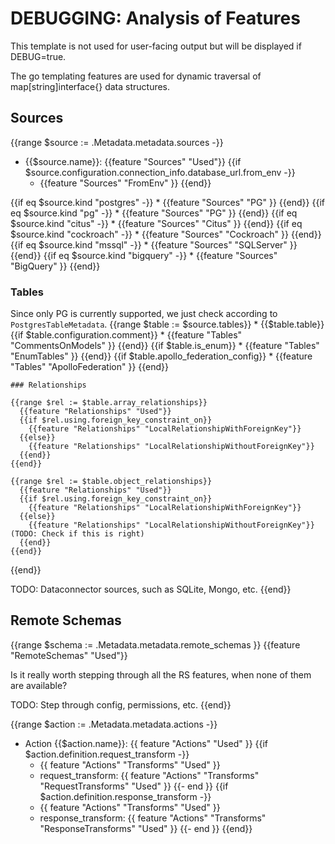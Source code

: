 
# DEBUGGING: Analysis of Features

This template is not used for user-facing output but will be displayed if DEBUG=true.

The go templating features are used for dynamic traversal of map[string]interface{} data structures.

## Sources

{{range $source := .Metadata.metadata.sources -}}
  * {{$source.name}}: {{feature "Sources" "Used"}}
  {{if $source.configuration.connection_info.database_url.from_env -}}
    * {{feature "Sources" "FromEnv" }}
  {{end}}

  {{if eq $source.kind "postgres" -}}
    * {{feature "Sources" "PG" }}
  {{end}}
  {{if eq $source.kind "pg" -}}
    * {{feature "Sources" "PG" }}
  {{end}}
  {{if eq $source.kind "citus" -}}
    * {{feature "Sources" "Citus" }}
  {{end}}
  {{if eq $source.kind "cockroach" -}}
    * {{feature "Sources" "Cockroach" }}
  {{end}}
  {{if eq $source.kind "mssql" -}}
    * {{feature "Sources" "SQLServer" }}
  {{end}}
  {{if eq $source.kind "bigquery" -}}
    * {{feature "Sources" "BigQuery" }}
  {{end}}

  ### Tables

  Since only PG is currently supported, we just check according to `PostgresTableMetadata`.
  {{range $table := $source.tables}}
    * {{$table.table}}
    {{if $table.configuration.comment}}
      * {{feature "Tables" "CommentsOnModels" }}
    {{end}}
    {{if $table.is_enum}}
      * {{feature "Tables" "EnumTables" }}
    {{end}}
    {{if $table.apollo_federation_config}}
      * {{feature "Tables" "ApolloFederation" }}
    {{end}}

    ### Relationships

    {{range $rel := $table.array_relationships}}
      {{feature "Relationships" "Used"}}
      {{if $rel.using.foreign_key_constraint_on}}
        {{feature "Relationships" "LocalRelationshipWithForeignKey"}}
      {{else}}
        {{feature "Relationships" "LocalRelationshipWithoutForeignKey"}}
      {{end}}
    {{end}}

    {{range $rel := $table.object_relationships}}
      {{feature "Relationships" "Used"}}
      {{if $rel.using.foreign_key_constraint_on}}
        {{feature "Relationships" "LocalRelationshipWithForeignKey"}}
      {{else}}
        {{feature "Relationships" "LocalRelationshipWithoutForeignKey"}} (TODO: Check if this is right)
      {{end}}
    {{end}}

  {{end}}

  TODO: Dataconnector sources, such as SQLite, Mongo, etc.
{{end}}

## Remote Schemas

{{range $schema := .Metadata.metadata.remote_schemas }}
  {{feature "RemoteSchemas" "Used"}}

  Is it really worth stepping through all the RS features, when none of them are available?

  TODO: Step through config, permissions, etc.
{{end}}

<!-- 
	RemoteSchemas struct {
		Used          bool `supported:"no"`
		Configuration struct {
			Used           bool `supported:"no"`
			FromEnv        bool `supported:"no"`
			Timeout        bool `supported:"no"`
			Headers        bool `supported:"no"`
			DynamicHeaders bool `supported:"no"`
		}
		Relationships struct {
			Used            bool `supported:"no"`
			ToDatabase      bool `supported:"no"`
			ToRemoteSchema  bool `supported:"no"`
			ArgumentPresets bool `supported:"no"`
		}
		Permissions bool `supported:"no"`
		BypassAuth  bool `supported:"no"`

	Queries struct {
		Used bool
		// AutoGeneratedQueryFeatures bool // N/A?
		QueryList         bool `supported:"yes"` // TODO: These are implicit in V2 right?
		QueryByPrimaryKey bool `supported:"yes"`
		DistinctOn        bool `supported:"yes"`
		// It may be difficult to determine this from metadata...
		Where struct {
			Used                 bool `supported:"yes"`
			BasicUsage           bool `supported:"yes"`
			WithBoolExpression   bool `supported:"yes"`
			Operators            bool `supported:"partial"`
			AggregateExpressions bool `supported:"no"`
		}
		Pagination          bool `supported:"yes"`
		Limit               bool `supported:"yes"`
		Offset              bool `supported:"yes"`
		OrderBy             bool `supported:"yes"`
		Aggregate           bool `supported:"no"`
		SimpleObjectQueries struct {
			Used                   bool `supported:"yes"`
			ScalarIntegerAndText   bool `supported:"yes"`
			ScalarJSON             bool `supported:"no"`
			NestedObjects          bool `supported:"no"` // TODO: Check
			AggregateNestedObjects bool `supported:"no"`
		}
		BoolExpressions bool `supported:"partial"`
		Introspection   bool `supported:"yes"` // TODO: Check
		// RunSQL          bool // N/A?
		Permissions struct {
			Used              bool `supported:"yes"`
			ColumnPermisisons bool `supported:"yes"`
			PermissionRules   bool // TODO: Check?
		}
		QueryCollection bool `supported:"no"`
	}

	Mutations struct {
		Used    bool `supported:"no"`
		Simple  bool `supported:"no"`
		Complex bool `supported:"no"`
	}

	LogicalModels struct {
		Used bool `supported:"yes"`
	}

	NativeQueries struct {
		Used    bool `supported:"yes"`
		Queries struct {
			Used        bool `supported:"yes"`
			Permissions bool `supported:"yes"`
		}
		Mutations struct {
			Used        bool `supported:"yes"`
			Permissions bool `supported:"no"`
		}
	} -->





{{range $action := .Metadata.metadata.actions -}}
  * Action {{$action.name}}: {{ feature "Actions" "Used" }}
  {{if $action.definition.request_transform -}}
    * {{ feature "Actions" "Transforms" "Used" }}
    * request_transform: {{ feature "Actions" "Transforms" "RequestTransforms" "Used" }}
  {{- end }}
  {{if $action.definition.response_transform -}}
    * {{ feature "Actions" "Transforms" "Used" }}
    * response_transform: {{ feature "Actions" "Transforms" "ResponseTransforms" "Used" }}
  {{- end }}
{{end}}